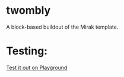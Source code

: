 # twombly

A block-based buildout of the Mirak template.

# Testing:

[Test it out on Playground](https://playground.wordpress.net/?blueprint-url=https://raw.githubusercontent.com/georgestephanis/twombly/refs/heads/main/playground.json)
